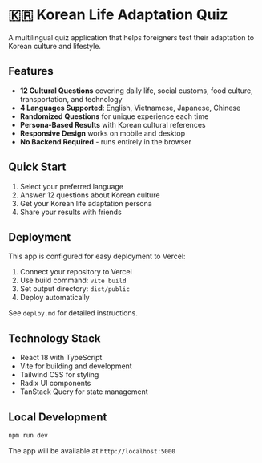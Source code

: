 # 🇰🇷 Korean Life Adaptation Quiz

A multilingual quiz application that helps foreigners test their adaptation to Korean culture and lifestyle.

## Features

- **12 Cultural Questions** covering daily life, social customs, food culture, transportation, and technology
- **4 Languages Supported**: English, Vietnamese, Japanese, Chinese
- **Randomized Questions** for unique experience each time
- **Persona-Based Results** with Korean cultural references
- **Responsive Design** works on mobile and desktop
- **No Backend Required** - runs entirely in the browser

## Quick Start

1. Select your preferred language
2. Answer 12 questions about Korean culture
3. Get your Korean life adaptation persona
4. Share your results with friends

## Deployment

This app is configured for easy deployment to Vercel:

1. Connect your repository to Vercel
2. Use build command: `vite build`
3. Set output directory: `dist/public`
4. Deploy automatically

See `deploy.md` for detailed instructions.

## Technology Stack

- React 18 with TypeScript
- Vite for building and development
- Tailwind CSS for styling
- Radix UI components
- TanStack Query for state management

## Local Development

```bash
npm run dev
```

The app will be available at `http://localhost:5000`